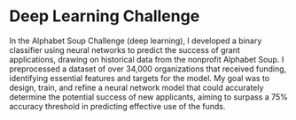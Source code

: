 # Deep Learning Challenge

In the Alphabet Soup Challenge (deep learning), I developed a binary classifier using neural networks to predict the success of grant applications, drawing on historical data from the nonprofit Alphabet Soup. I preprocessed a dataset of over 34,000 organizations that received funding, identifying essential features and targets for the model. My goal was to design, train, and refine a neural network model that could accurately determine the potential success of new applicants, aiming to surpass a 75% accuracy threshold in predicting effective use of the funds.
